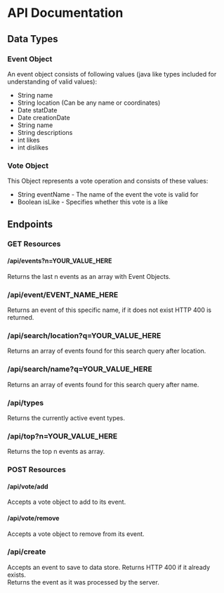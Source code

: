 # API Documentation
## Data Types
### Event Object
An event object consists of following values (java like types included for understanding of valid values):
 - String name
 - String location (Can be any name or coordinates)
 - Date statDate
 - Date creationDate
 - String name
 - String descriptions
 - int likes
 - int dislikes

### Vote Object
This Object represents a vote operation and consists of these values:
 - String eventName - The name of the event the vote is valid for
 - Boolean isLike - Specifies whether this vote is a like

## Endpoints
### GET Resources
#### /api/events?n=YOUR_VALUE_HERE
 Returns the last n events as an array with Event Objects.

### /api/event/EVENT_NAME_HERE
Returns an event of this specific name, if it does not exist HTTP 400 is returned.

### /api/search/location?q=YOUR_VALUE_HERE
Returns an array of events found for this search query after location.

### /api/search/name?q=YOUR_VALUE_HERE
Returns an array of events found for this search query after name.

### /api/types
Returns the currently active event types.

### /api/top?n=YOUR_VALUE_HERE
Returns the top n events as array.

### POST Resources
#### /api/vote/add
Accepts a vote object to add to its event.

#### /api/vote/remove
Accepts a vote object to remove from its event.

### /api/create
Accepts an event to save to data store. Returns HTTP 400 if it already exists.  
Returns the event as it was processed by the server.